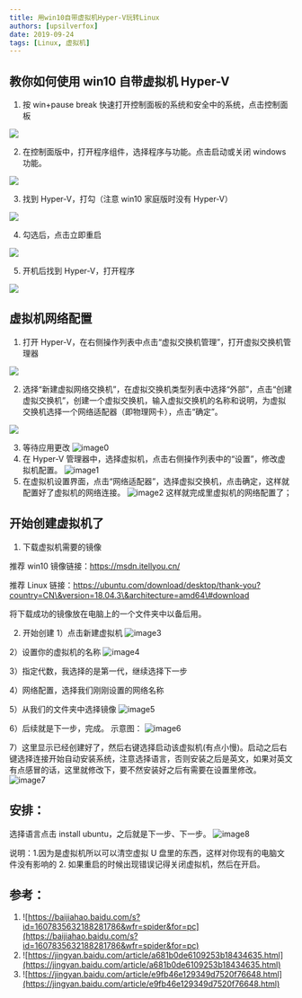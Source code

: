 ```yaml
---
title: 用win10自带虚拟机Hyper-V玩转Linux
authors: [upsilverfox]
date: 2019-09-24
tags: [Linux, 虚拟机]
---
```


## 教你如何使用 win10 自带虚拟机 Hyper-V

1.  按 win+pause break 快速打开控制面板的系统和安全中的系统，点击控制面板

![](https://cdn.jsdelivr.net/gh/upsilverfox/turoot/pic20190923171407.png)

2.  在控制面版中，打开程序组件，选择程序与功能。点击启动或关闭 windows 功能。

![](https://cdn.jsdelivr.net/gh/upsilverfox/turoot/pic20190923171626.png)

3.  找到 Hyper-V，打勾（注意 win10 家庭版时没有 Hyper-V）

![](https://cdn.jsdelivr.net/gh/upsilverfox/turoot/pic20190923171703.png)

4.  勾选后，点击立即重启

![](https://cdn.jsdelivr.net/gh/upsilverfox/turoot/pic20190923172021.png)

5.  开机后找到 Hyper-V，打开程序

![](https://cdn.jsdelivr.net/gh/upsilverfox/turoot/pic20190923172501.png)

<!-- truncate -->

## 虚拟机网络配置

1.  打开 Hyper-V，在右侧操作列表中点击“虚拟交换机管理”，打开虚拟交换机管理器

![](https://cdn.jsdelivr.net/gh/upsilverfox/turoot/pic20190924164944.png)

2.  选择“新建虚拟网络交换机”，在虚拟交换机类型列表中选择“外部”，点击“创建虚拟交换机”，创建一个虚拟交换机，输入虚拟交换机的名称和说明，为虚拟交换机选择一个网络适配器（即物理网卡），点击“确定”。

![](https://cdn.jsdelivr.net/gh/upsilverfox/turoot/pic20190924165115.png)

3.  等待应用更改
    ![image0](https://cdn.jsdelivr.net/gh/upsilverfox/turoot/pic20190924165221.png)
4.  在 Hyper-V 管理器中，选择虚拟机，点击右侧操作列表中的“设置”，修改虚拟机配置。
    ![image1](https://cdn.jsdelivr.net/gh/upsilverfox/turoot/pic20190924172354.png)
5.  在虚拟机设置界面，点击“网络适配器”，选择虚拟交换机，点击确定，这样就配置好了虚拟机的网络连接。
    ![image2](https://cdn.jsdelivr.net/gh/upsilverfox/turoot/pic20190924165322.png)
    这样就完成里虚拟机的网络配置了；

## 开始创建虚拟机了

1.  下载虚拟机需要的镜像

推荐 win10 镜像链接：https://msdn.itellyou.cn/

推荐 Linux 链接：https://ubuntu.com/download/desktop/thank-you?country=CN\&version=18.04.3\&architecture=amd64\#download

将下载成功的镜像放在电脑上的一个文件夹中以备后用。

2.  开始创建 1）点击新建虚拟机
    ![image3](https://cdn.jsdelivr.net/gh/upsilverfox/turoot/pic20190923180139.png)

2）设置你的虚拟机的名称
![image4](https://cdn.jsdelivr.net/gh/upsilverfox/turoot/pic20190923180432.png)

3）指定代数，我选择的是第一代，继续选择下一步

4）网络配置，选择我们刚刚设置的网络名称

5）从我们的文件夹中选择镜像
![image5](https://cdn.jsdelivr.net/gh/upsilverfox/turoot/pic20190923181050.png)

6）后续就是下一步，完成。 示意图：
![image6](https://cdn.jsdelivr.net/gh/upsilverfox/turoot/pic20190923181246.png)

7）这里显示已经创建好了，然后右键选择启动该虚拟机(有点小慢)。启动之后右键选择连接开始自动安装系统，注意选择语言，否则安装之后是英文，如果对英文有点感冒的话，这里就修改下，要不然安装好之后有需要在设置里修改。
![image7](https://cdn.jsdelivr.net/gh/upsilverfox/turoot/pic20190924155802.png)

## 安排：

选择语言点击 install ubuntu，之后就是下一步、下一步。
![image8](https://cdn.jsdelivr.net/gh/upsilverfox/turoot/pic20190924160051.png)

说明：1.因为是虚拟机所以可以清空虚拟 U 盘里的东西，这样对你现有的电脑文件没有影响的 2. 如果重启的时候出现错误记得关闭虚拟机，然后在开启。

## 参考：

1.  ![https://baijiahao.baidu.com/s?id=1607835632188281786&wfr=spider&for=pc](https://baijiahao.baidu.com/s?id=1607835632188281786&wfr=spider&for=pc)
2.  ![https://jingyan.baidu.com/article/a681b0de6109253b18434635.html](https://jingyan.baidu.com/article/a681b0de6109253b18434635.html)
3.  ![https://jingyan.baidu.com/article/e9fb46e129349d7520f76648.html](https://jingyan.baidu.com/article/e9fb46e129349d7520f76648.html)
